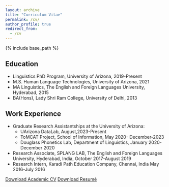 ```yaml
---
layout: archive
title: "Curriculum Vitae"
permalink: /cv/
author_profile: true
redirect_from:
  - /cv
---
```


{% include base_path %}

## Education

* Linguistics PhD Program, University of Arizona, 2019-Present
* M.S. Human Language Technologies, University of Arizona, 2021
* MA Linguistics, The English and Foreign Languages University, Hyderabad, 2015
* BA(Hons), Lady Shri Ram College, University of Delhi, 2013

## Work Experience

* Graduate Research Assistantships at the University of Arizona:
  * UArizona DataLab, August,2023-Present
  * ToMCAT Project, School of Information, May 2020- December-2023
  * Douglass Phonetics Lab, Department of Linguistics, January 2020-December 2020
* Research Associate, SPLANG LAB, The English and Foreign Languages University, Hyderabad, India, October 2017-August 2019
* Research Intern, Karadi Path Education Company, Chennai, India May 2016-July 2016

[Download Academic CV](https://github.com/meghavarshini/meghavarshini.github.io/blob/master/files/krishnaswamy_academic_CV.pdf)
[Download Resumé](https://github.com/meghavarshini/academicpages.github.io/blob/master/files/mkrishnaswamy.pdf)
